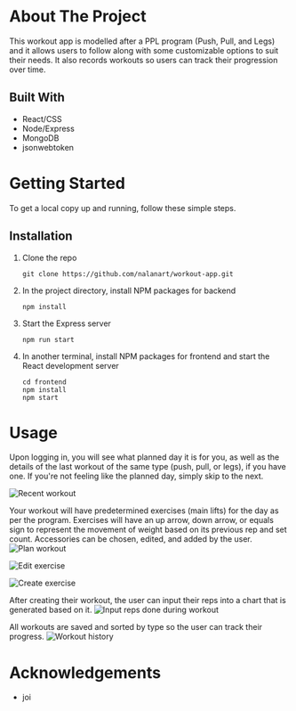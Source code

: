 # About The Project
This workout app is modelled after a PPL program (Push, Pull, and Legs) and it allows users to follow along with some customizable options to suit their needs. It also records workouts so users can track their progression over time.

## Built With
- React/CSS
- Node/Express
- MongoDB
- jsonwebtoken

# Getting Started
To get a local copy up and running, follow these simple steps.

## Installation
1. Clone the repo
   ```
   git clone https://github.com/nalanart/workout-app.git
   ```
2. In the project directory, install NPM packages for backend
   ```
   npm install
   ```
3. Start the Express server
   ```
   npm run start
   ```
4. In another terminal, install NPM packages for frontend and start the React development server
   ```
   cd frontend
   npm install
   npm start
   ```

# Usage
Upon logging in, you will see what planned day it is for you, as well as the details of the last workout of the same type (push, pull, or legs), if you have one. If you're not feeling like the planned day, simply skip to the next.

![Recent workout](https://i.ibb.co/HgSN2rn/image.png)

Your workout will have predetermined exercises (main lifts) for the day as per the program. Exercises will have an up arrow, down arrow, or equals sign to represent the movement of weight based on its previous rep and set count. Accessories can be chosen, edited, and added by the user.
![Plan workout](https://i.ibb.co/Gxj2pcN/image.png)

![Edit exercise](https://i.ibb.co/sJbqpY7/image.png)

![Create exercise](https://i.ibb.co/HdVVQzL/image.png)

After creating their workout, the user can input their reps into a chart that is generated based on it.
![Input reps done during workout](https://i.ibb.co/PNYF4VF/image.png)

All workouts are saved and sorted by type so the user can track their progress.
![Workout history](https://i.ibb.co/nzTLCXY/image.png)

# Acknowledgements
- joi
